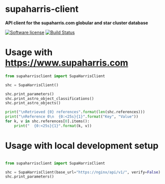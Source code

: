 # supaharris-client

**API client for the supaharris.com globular and star cluster database**

[![Software license](http://img.shields.io/badge/license-AGPL3-brightgreen.svg)](https://github.com/tlrh314/supaharris/blob/master/LICENSE)
[![Build Status](https://travis-ci.org/tlrh314/supaharris-client.svg?branch=master)](https://travis-ci.org/tlrh314/supaharris-client)


# Usage with https://www.supaharris.com

```python
from supaharrisclient import SupaHarrisClient

shc = SupaHarrisClient()

shc.print_parameters()
shc.print_astro_object_classifications()
shc.print_astro_objects()

print("\nRetrieved {0} references".format(len(shc.references)))
print("\nReference 0\n  {0:<25s}{1}".format("Key", "Value"))
for k, v in shc.references[0].items():
    print("  {0:<25s}{1}".format(k, v))
```

# Usage with local development setup
```python

from supaharrisclient import SupaHarrisClient

shc = SupaHarrisClient(base_url="https://nginx/api/v1/", verify=False)
shc.print_parameters()
```
